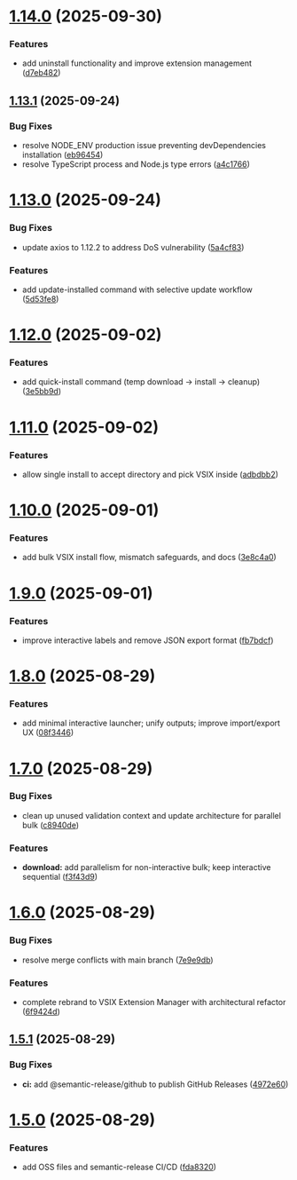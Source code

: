 # [1.14.0](https://github.com/gabros20/vsix-extension-manager/compare/v1.13.1...v1.14.0) (2025-09-30)

### Features

- add uninstall functionality and improve extension management ([d7eb482](https://github.com/gabros20/vsix-extension-manager/commit/d7eb482fdaaa897f44855d49c497c9c278551986))

## [1.13.1](https://github.com/gabros20/vsix-extension-manager/compare/v1.13.0...v1.13.1) (2025-09-24)

### Bug Fixes

- resolve NODE_ENV production issue preventing devDependencies installation ([eb96454](https://github.com/gabros20/vsix-extension-manager/commit/eb9645417c00fec810f773709566ad07fd30e9df))
- resolve TypeScript process and Node.js type errors ([a4c1766](https://github.com/gabros20/vsix-extension-manager/commit/a4c176614d4afa9b2dfd3846a088eda863bd63cb))

# [1.13.0](https://github.com/gabros20/vsix-extension-manager/compare/v1.12.0...v1.13.0) (2025-09-24)

### Bug Fixes

- update axios to 1.12.2 to address DoS vulnerability ([5a4cf83](https://github.com/gabros20/vsix-extension-manager/commit/5a4cf832c750df85ad969d5a242d144678841738))

### Features

- add update-installed command with selective update workflow ([5d53fe8](https://github.com/gabros20/vsix-extension-manager/commit/5d53fe8eebe449cd34a2e9977b2049900c3f1e11))

# [1.12.0](https://github.com/gabros20/vsix-extension-manager/compare/v1.11.0...v1.12.0) (2025-09-02)

### Features

- add quick-install command (temp download → install → cleanup) ([3e5bb9d](https://github.com/gabros20/vsix-extension-manager/commit/3e5bb9d4ae5464066e06f5e9a0c86260baaa7c56))

# [1.11.0](https://github.com/gabros20/vsix-extension-manager/compare/v1.10.0...v1.11.0) (2025-09-02)

### Features

- allow single install to accept directory and pick VSIX inside ([adbdbb2](https://github.com/gabros20/vsix-extension-manager/commit/adbdbb287dd13a97768953de8bd4ecd767fa2abf))

# [1.10.0](https://github.com/gabros20/vsix-extension-manager/compare/v1.9.1...v1.10.0) (2025-09-01)

### Features

- add bulk VSIX install flow, mismatch safeguards, and docs ([3e8c4a0](https://github.com/gabros20/vsix-extension-manager/commit/3e8c4a07364563de8f2f21153d5ea54de9ea0c70))

# [1.9.0](https://github.com/gabros20/vsix-extension-manager/compare/v1.8.0...v1.9.0) (2025-09-01)

### Features

- improve interactive labels and remove JSON export format ([fb7bdcf](https://github.com/gabros20/vsix-extension-manager/commit/fb7bdcfea6c40abe0855057dd7bfe0bd2beceb34))

# [1.8.0](https://github.com/gabros20/vsix-extension-manager/compare/v1.7.0...v1.8.0) (2025-08-29)

### Features

- add minimal interactive launcher; unify outputs; improve import/export UX ([08f3446](https://github.com/gabros20/vsix-extension-manager/commit/08f34468132a3c066a9392e0e7cb63b33b497ba8))

# [1.7.0](https://github.com/gabros20/vsix-extension-manager/compare/v1.6.0...v1.7.0) (2025-08-29)

### Bug Fixes

- clean up unused validation context and update architecture for parallel bulk ([c8940de](https://github.com/gabros20/vsix-extension-manager/commit/c8940de5ce262a127d9bf144cba62893e60a9198))

### Features

- **download:** add parallelism for non-interactive bulk; keep interactive sequential ([f3f43d9](https://github.com/gabros20/vsix-extension-manager/commit/f3f43d99acaf6b1cffecfb50af2076d41c9f4873))

# [1.6.0](https://github.com/gabros20/vsix-extension-manager/compare/v1.5.1...v1.6.0) (2025-08-29)

### Bug Fixes

- resolve merge conflicts with main branch ([7e9e9db](https://github.com/gabros20/vsix-extension-manager/commit/7e9e9dbdf2365d080d9e38edba4991cf052ff870))

### Features

- complete rebrand to VSIX Extension Manager with architectural refactor ([6f9424d](https://github.com/gabros20/vsix-extension-manager/commit/6f9424d258161889c31d423034c33b61df162825))

## [1.5.1](https://github.com/gabros20/vsix-downloader/compare/v1.5.0...v1.5.1) (2025-08-29)

### Bug Fixes

- **ci:** add @semantic-release/github to publish GitHub Releases ([4972e60](https://github.com/gabros20/vsix-downloader/commit/4972e60c7e0586534125ec833fbf5f04e5f4158f))

# [1.5.0](https://github.com/gabros20/vsix-downloader/compare/v1.4.1...v1.5.0) (2025-08-29)

### Features

- add OSS files and semantic-release CI/CD ([fda8320](https://github.com/gabros20/vsix-downloader/commit/fda8320c1d8335b85868e9a8eb2ea2ca0c4447ec))
